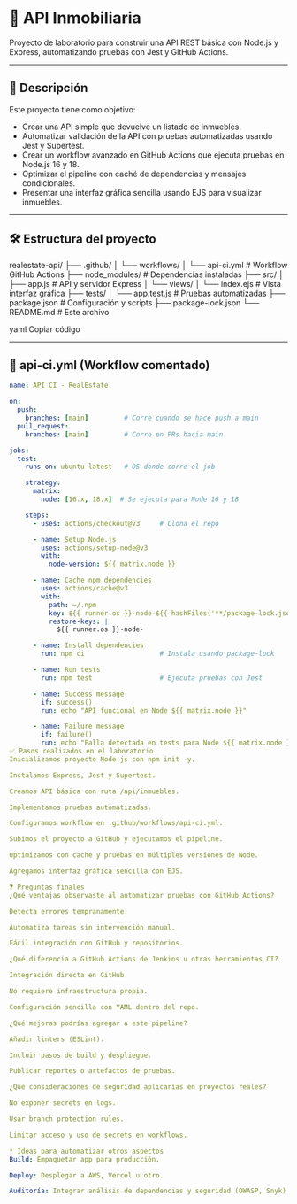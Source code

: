 # 🚀 API Inmobiliaria

Proyecto de laboratorio para construir una API REST básica con Node.js y Express, automatizando pruebas con Jest y GitHub Actions.

---

## 📌 Descripción

Este proyecto tiene como objetivo:

- Crear una API simple que devuelve un listado de inmuebles.
- Automatizar validación de la API con pruebas automatizadas usando Jest y Supertest.
- Crear un workflow avanzado en GitHub Actions que ejecuta pruebas en Node.js 16 y 18.
- Optimizar el pipeline con caché de dependencias y mensajes condicionales.
- Presentar una interfaz gráfica sencilla usando EJS para visualizar inmuebles.

---

## 🛠 Estructura del proyecto

realestate-api/
├── .github/
│ └── workflows/
│ └── api-ci.yml # Workflow GitHub Actions
├── node_modules/ # Dependencias instaladas
├── src/
│ ├── app.js # API y servidor Express
│ └── views/
│ └── index.ejs # Vista interfaz gráfica
├── tests/
│ └── app.test.js # Pruebas automatizadas
├── package.json # Configuración y scripts
├── package-lock.json
└── README.md # Este archivo

yaml
Copiar código

---

## 🚦 api-ci.yml (Workflow comentado)

```yaml
name: API CI - RealEstate

on:
  push:
    branches: [main]         # Corre cuando se hace push a main
  pull_request:
    branches: [main]         # Corre en PRs hacia main

jobs:
  test:
    runs-on: ubuntu-latest   # OS donde corre el job

    strategy:
      matrix:
        node: [16.x, 18.x]  # Se ejecuta para Node 16 y 18

    steps:
      - uses: actions/checkout@v3     # Clona el repo

      - name: Setup Node.js
        uses: actions/setup-node@v3
        with:
          node-version: ${{ matrix.node }}

      - name: Cache npm dependencies
        uses: actions/cache@v3
        with:
          path: ~/.npm
          key: ${{ runner.os }}-node-${{ hashFiles('**/package-lock.json') }}
          restore-keys: |
            ${{ runner.os }}-node-

      - name: Install dependencies
        run: npm ci                   # Instala usando package-lock

      - name: Run tests
        run: npm test                 # Ejecuta pruebas con Jest

      - name: Success message
        if: success()
        run: echo "API funcional en Node ${{ matrix.node }}"

      - name: Failure message
        if: failure()
        run: echo "Falla detectada en tests para Node ${{ matrix.node }}"
✅ Pasos realizados en el laboratorio
Inicializamos proyecto Node.js con npm init -y.

Instalamos Express, Jest y Supertest.

Creamos API básica con ruta /api/inmuebles.

Implementamos pruebas automatizadas.

Configuramos workflow en .github/workflows/api-ci.yml.

Subimos el proyecto a GitHub y ejecutamos el pipeline.

Optimizamos con cache y pruebas en múltiples versiones de Node.

Agregamos interfaz gráfica sencilla con EJS.

❓ Preguntas finales
¿Qué ventajas observaste al automatizar pruebas con GitHub Actions?

Detecta errores tempranamente.

Automatiza tareas sin intervención manual.

Fácil integración con GitHub y repositorios.

¿Qué diferencia a GitHub Actions de Jenkins u otras herramientas CI?

Integración directa en GitHub.

No requiere infraestructura propia.

Configuración sencilla con YAML dentro del repo.

¿Qué mejoras podrías agregar a este pipeline?

Añadir linters (ESLint).

Incluir pasos de build y despliegue.

Publicar reportes o artefactos de pruebas.

¿Qué consideraciones de seguridad aplicarías en proyectos reales?

No exponer secrets en logs.

Usar branch protection rules.

Limitar acceso y uso de secrets en workflows.

* Ideas para automatizar otros aspectos
Build: Empaquetar app para producción.

Deploy: Desplegar a AWS, Vercel u otro.

Auditoría: Integrar análisis de dependencias y seguridad (OWASP, Snyk).

